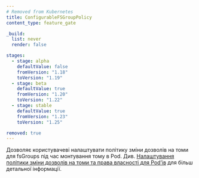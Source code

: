 ```yaml
---
# Removed from Kubernetes
title: ConfigurableFSGroupPolicy
content_type: feature_gate

_build:
  list: never
  render: false

stages:
  - stage: alpha 
    defaultValue: false
    fromVersion: "1.18"
    toVersion: "1.19"
  - stage: beta 
    defaultValue: true
    fromVersion: "1.20"
    toVersion: "1.22"    
  - stage: stable
    defaultValue: true
    fromVersion: "1.23"
    toVersion: "1.25"

removed: true  
---
```

Дозволяє користувачеві налаштувати політику зміни дозволів на томи для fsGroups під час монтування тому в Pod. Див. [Налаштування політики зміни дозволів на томи та права власності для Podʼів](/docs/tasks/configure-pod-container/security-context/#configure-volume-permission-and-ownership-change-policy-for-pods) для більш детальної інформації.

